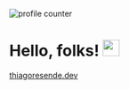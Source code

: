 ![profile counter](https://komarev.com/ghpvc/?username=tresende&color=red)
# Hello, folks! <img src="https://raw.githubusercontent.com/MartinHeinz/MartinHeinz/master/wave.gif" height="30px">
[thiagoresende.dev](https://thiagoresende.com.br/)
<br />
